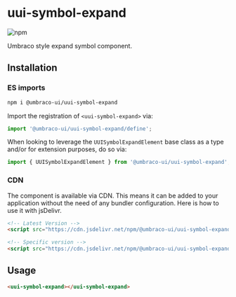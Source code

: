 # uui-symbol-expand

![npm](https://img.shields.io/npm/v/@umbraco-ui/uui-symbol-expand?logoColor=%231B264F)

Umbraco style expand symbol component.

## Installation

### ES imports

```zsh
npm i @umbraco-ui/uui-symbol-expand
```

Import the registration of `<uui-symbol-expand>` via:

```javascript
import '@umbraco-ui/uui-symbol-expand/define';
```

When looking to leverage the `UUISymbolExpandElement` base class as a type and/or for extension purposes, do so via:

```javascript
import { UUISymbolExpandElement } from '@umbraco-ui/uui-symbol-expand';
```

### CDN

The component is available via CDN. This means it can be added to your application without the need of any bundler configuration. Here is how to use it with jsDelivr.

```html
<!-- Latest Version -->
<script src="https://cdn.jsdelivr.net/npm/@umbraco-ui/uui-symbol-expand@latest/dist/uui-symbol-expand.min.js"></script>

<!-- Specific version -->
<script src="https://cdn.jsdelivr.net/npm/@umbraco-ui/uui-symbol-expand@X.X.X/dist/uui-symbol-expand.min.js"></script>
```

## Usage

```html
<uui-symbol-expand></uui-symbol-expand>
```

